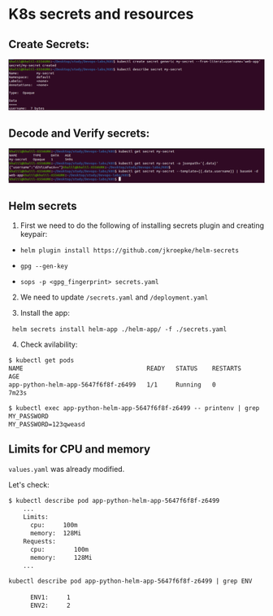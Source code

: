 # K8s secrets and resources

## Create Secrets:

![create_secret.png](./images/create_secret.png)

## Decode and Verify secrets:

![decode&verify.png](./images/decode&verify.png)


## Helm secrets

1. First we need to do the following of installing secrets plugin and creating keypair:

- ` helm plugin install https://github.com/jkroepke/helm-secrets `

- ` gpg --gen-key `

- ` sops -p <gpg_fingerprint> secrets.yaml `

2. We need to update `/secrets.yaml` and `/deployment.yaml`

3. Install the app:

` helm secrets install helm-app ./helm-app/ -f ./secrets.yaml`

4. Check avilability:

```
$ kubectl get pods
NAME                                  READY   STATUS    RESTARTS       AGE
app-python-helm-app-5647f6f8f-z6499   1/1     Running   0              7m23s

```

```
$ kubectl exec app-python-helm-app-5647f6f8f-z6499 -- printenv | grep MY_PASSWORD
MY_PASSWORD=123qweasd

```

## Limits for CPU and memory

`values.yaml` was already modified.

Let's check:

```
$ kubectl describe pod app-python-helm-app-5647f6f8f-z6499
    ...
    Limits:
      cpu:     100m
      memory:  128Mi
    Requests:
      cpu:        100m
      memory:     128Mi
    ...
```

```
kubectl describe pod app-python-helm-app-5647f6f8f-z6499 | grep ENV

      ENV1:     1
      ENV2:     2
```
